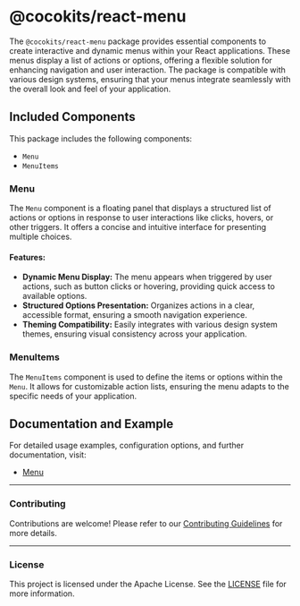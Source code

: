 # @cocokits/react-menu

The `@cocokits/react-menu` package provides essential components to create interactive and dynamic menus within your React applications. These menus display a list of actions or options, offering a flexible solution for enhancing navigation and user interaction. The package is compatible with various design systems, ensuring that your menus integrate seamlessly with the overall look and feel of your application.

## Included Components
This package includes the following components:

- `Menu`
- `MenuItems`

### Menu
The `Menu` component is a floating panel that displays a structured list of actions or options in response to user interactions like clicks, hovers, or other triggers. It offers a concise and intuitive interface for presenting multiple choices.

#### Features:
- **Dynamic Menu Display:** The menu appears when triggered by user actions, such as button clicks or hovering, providing quick access to available options.
- **Structured Options Presentation:** Organizes actions in a clear, accessible format, ensuring a smooth navigation experience.
- **Theming Compatibility:** Easily integrates with various design system themes, ensuring visual consistency across your application.

### MenuItems
The `MenuItems` component is used to define the items or options within the `Menu`. It allows for customizable action lists, ensuring the menu adapts to the specific needs of your application.

## Documentation and Example
For detailed usage examples, configuration options, and further documentation, visit:
- [Menu](https://react.cocokits.com/?path=/docs/ui-components-menu--docs)

---

### Contributing
Contributions are welcome! Please refer to our [Contributing Guidelines](https://github.com/coco-base/cocokits/blob/main/CONTRIBUTING.md) for more details.

---

### License
This project is licensed under the Apache License. See the [LICENSE](https://github.com/coco-base/cocokits/blob/main/LICENSE) file for more information.
